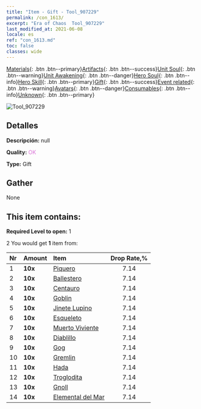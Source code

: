 ```yaml
---
title: "Item - Gift - Tool_907229"
permalink: /con_1613/
excerpt: "Era of Chaos  Tool_907229"
last_modified_at: 2021-06-08
locale: es
ref: "con_1613.md"
toc: false
classes: wide
---
```

 [Materials](/ItemsES/){: .btn .btn--primary}[Artifacts](/ItemsES/Artifacts/){: .btn .btn--success}[Unit Soul](/ItemsES/UnitSoul/){: .btn .btn--warning}[Unit Awakening](/ItemsES/UnitAwakening/){: .btn .btn--danger}[Hero Soul](/ItemsES/HeroSoul/){: .btn .btn--info}[Hero Skill](/ItemsES/HeroSkill/){: .btn .btn--primary}[Gift](/ItemsES/Gift/){: .btn .btn--success}[Event related](/ItemsES/Events/){: .btn .btn--warning}[Avatars](/ItemsES/Avatars/){: .btn .btn--danger}[Consumables](/ItemsES/Consumables/){: .btn .btn--info}[Unknown](/ItemsES/Unknown/){: .btn .btn--primary}

 ![Tool_907229](/images/t/i_907167.png)

## Detalles
 **Descripción:** null

 **Quality:** <span style="color: #DA70D6">OK</span>

 **Type:** Gift

## Gather

  None

## This item contains:

 **Required Level to open:** 1

 2 You would get **1** item  from:

  | Nr | Amount |     Item    | Drop Rate,% |
  |:---|:-------|:------------|:---------:|
  | 1 |  **10x** | [Piquero](/ItemsES/unt_190/) | 7.14 | 
  | 2 |  **10x** | [Ballestero](/ItemsES/unt_191/) | 7.14 | 
  | 3 |  **10x** | [Centauro](/ItemsES/unt_199/) | 7.14 | 
  | 4 |  **10x** | [Goblin](/ItemsES/unt_217/) | 7.14 | 
  | 5 |  **10x** | [Jinete Lupino](/ItemsES/unt_218/) | 7.14 | 
  | 6 |  **10x** | [Esqueleto](/ItemsES/unt_208/) | 7.14 | 
  | 7 |  **10x** | [Muerto Viviente](/ItemsES/unt_209/) | 7.14 | 
  | 8 |  **10x** | [Diablillo](/ItemsES/unt_226/) | 7.14 | 
  | 9 |  **10x** | [Gog](/ItemsES/unt_227/) | 7.14 | 
  | 10 |  **10x** | [Gremlin](/ItemsES/unt_235/) | 7.14 | 
  | 11 |  **10x** | [Hada](/ItemsES/unt_262/) | 7.14 | 
  | 12 |  **10x** | [Troglodita](/ItemsES/unt_244/) | 7.14 | 
  | 13 |  **10x** | [Gnoll](/ItemsES/unt_253/) | 7.14 | 
  | 14 |  **10x** | [Elemental del Mar](/ItemsES/unt_275/) | 7.14 | 

